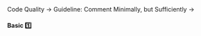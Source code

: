 <link rel="stylesheet" href="{{baseUrl}}/css/textbook.css">

<div class="website-content">

<div id="path">Code Quality &rarr; Guideline: Comment Minimally, but Sufficiently &rarr;</div>

<div id="title">

#### Basic :one:

</div>

<div id="body">

<panel header="**Do Not Repeat the Obvious**"
    type="seamless" alt="indentation">
  <include src="../../practices/dontRepeatObvious/index.md#main" />
</panel>

<panel header="**Write to the Reader**"
    type="seamless" alt="indentation">
  <include src="../../practices/writeToReader/index.md#main" />
</panel>

</div>

<div id="extras">
<div>

</div>
